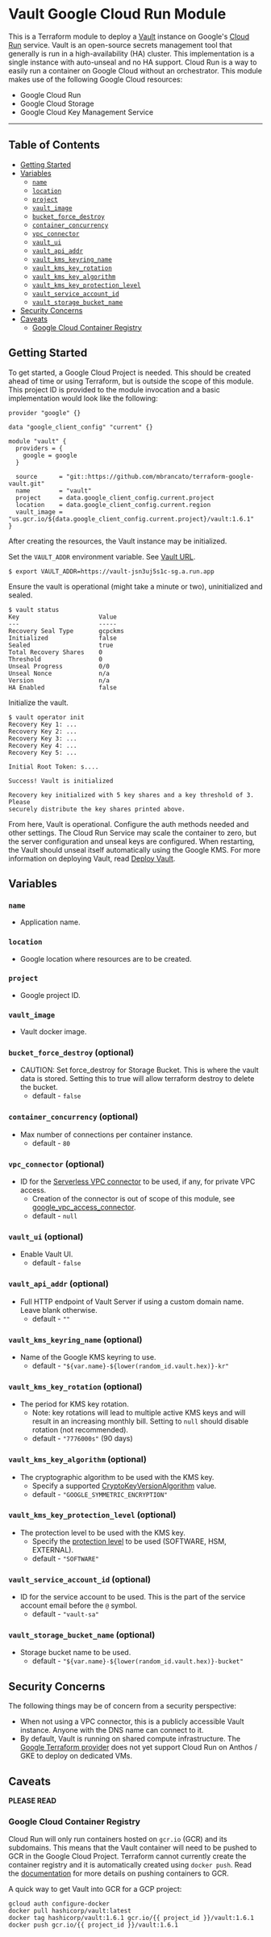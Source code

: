 # Vault Google Cloud Run Module

This is a Terraform module to deploy a [Vault](https://www.vaultproject.io/)
instance on Google's [Cloud Run](https://cloud.google.com/run/) service. Vault
is an open-source secrets management tool that generally is run in a
high-availability (HA) cluster. This implementation is a single instance
with auto-unseal and no HA support. Cloud Run is a way to easily run a
container on Google Cloud without an orchestrator. This module makes use of the
following Google Cloud resources:

* Google Cloud Run
* Google Cloud Storage
* Google Cloud Key Management Service

---
## Table of Contents

- [Getting Started](#getting-started)
- [Variables](#variables)
  - [`name`](#name)
  - [`location`](#location)
  - [`project`](#project)
  - [`vault_image`](#vault_image)
  - [`bucket_force_destroy`](#bucket_force_destroy-optional)
  - [`container_concurrency`](#container_concurrency-optional)
  - [`vpc_connector`](#vpc_connector-optional)
  - [`vault_ui`](#vault_ui-optional)
  - [`vault_api_addr`](#vault_api_addr-optional)
  - [`vault_kms_keyring_name`](#vault_kms_keyring_name-optional)
  - [`vault_kms_key_rotation`](#vault_kms_key_rotation-optional)
  - [`vault_kms_key_algorithm`](#vault_kms_key_algorithm-optional)
  - [`vault_kms_key_protection_level`](#vault_kms_key_protection_level-optional)
  - [`vault_service_account_id`](#vault_service_account_id-optional)
  - [`vault_storage_bucket_name`](#vault_storage_bucket_name-optional)
- [Security Concerns](#security-concerns)
- [Caveats](#caveats)
  - [Google Cloud Container Registry](#google-cloud-container-registry)
  
## Getting Started

To get started, a Google Cloud Project is needed. This should be created ahead
of time or using Terraform, but is outside the scope of this module. This
project ID is provided to the module invocation and a basic implementation
would look like the following:

```hcl
provider "google" {}

data "google_client_config" "current" {}

module "vault" {
  providers = {
    google = google
  }

  source      = "git::https://github.com/mbrancato/terraform-google-vault.git"
  name        = "vault"
  project     = data.google_client_config.current.project
  location    = data.google_client_config.current.region
  vault_image = "us.gcr.io/${data.google_client_config.current.project}/vault:1.6.1"
}
```

After creating the resources, the Vault instance may be initialized.

Set the `VAULT_ADDR` environment variable. See [Vault URL](#vault-url).

```
$ export VAULT_ADDR=https://vault-jsn3uj5s1c-sg.a.run.app
```

Ensure the vault is operational (might take a minute or two), uninitialized and
sealed.

```
$ vault status
Key                      Value
---                      -----
Recovery Seal Type       gcpckms
Initialized              false
Sealed                   true
Total Recovery Shares    0
Threshold                0
Unseal Progress          0/0
Unseal Nonce             n/a
Version                  n/a
HA Enabled               false
```

Initialize the vault.

```
$ vault operator init
Recovery Key 1: ...
Recovery Key 2: ...
Recovery Key 3: ...
Recovery Key 4: ...
Recovery Key 5: ...

Initial Root Token: s....

Success! Vault is initialized

Recovery key initialized with 5 key shares and a key threshold of 3. Please
securely distribute the key shares printed above.
```

From here, Vault is operational. Configure the auth methods needed and other
settings. The Cloud Run Service may scale the container to zero, but the server
configuration and unseal keys are configured. When restarting, the Vault should
unseal itself automatically using the Google KMS. For more information on
deploying Vault, read
[Deploy Vault](https://learn.hashicorp.com/vault/getting-started/deploy).

## Variables

### `name`
- Application name.

### `location`
- Google location where resources are to be created.

### `project`
- Google project ID.

### `vault_image`
- Vault docker image.

### `bucket_force_destroy` (optional)
- CAUTION: Set force_destroy for Storage Bucket. This is where the vault data is stored. Setting this to true will allow terraform destroy to delete the bucket.
  - default - `false`

### `container_concurrency` (optional)
- Max number of connections per container instance.
  - default - `80`

### `vpc_connector` (optional)
- ID for the [Serverless VPC connector](https://cloud.google.com/vpc/docs/configure-serverless-vpc-access) to be used, if any, for private VPC access.
  - Creation of the connector is out of scope of this module, see [google_vpc_access_connector](https://registry.terraform.io/providers/hashicorp/google/latest/docs/resources/vpc_access_connector).
  - default - `null`

### `vault_ui` (optional)
- Enable Vault UI.
  - default - `false`

### `vault_api_addr` (optional)
- Full HTTP endpoint of Vault Server if using a custom domain name. Leave blank otherwise.
  - default - `""`

### `vault_kms_keyring_name` (optional)
- Name of the Google KMS keyring to use.
  - default - `"${var.name}-${lower(random_id.vault.hex)}-kr"`

### `vault_kms_key_rotation` (optional)
- The period for KMS key rotation.
  - Note: key rotations will lead to multiple active KMS keys and will result in an increasing monthly bill. Setting to `null` should disable rotation (not recommended).
  - default - `"7776000s"` (90 days)

### `vault_kms_key_algorithm` (optional)
- The cryptographic algorithm to be used with the KMS key.
  - Specify a supported [CryptoKeyVersionAlgorithm](https://cloud.google.com/kms/docs/reference/rest/v1/CryptoKeyVersionAlgorithm) value.
  - default - `"GOOGLE_SYMMETRIC_ENCRYPTION"`

### `vault_kms_key_protection_level` (optional)
- The protection level to be used with the KMS key.
  - Specify the [protection level](https://cloud.google.com/kms/docs/algorithms#protection_levels) to be used (SOFTWARE, HSM, EXTERNAL).
  - default - `"SOFTWARE"`

### `vault_service_account_id` (optional)
- ID for the service account to be used. This is the part of the service account email before the `@` symbol.
  - default - `"vault-sa"`

### `vault_storage_bucket_name` (optional)
- Storage bucket name to be used.
  - default - `"${var.name}-${lower(random_id.vault.hex)}-bucket"`

## Security Concerns

The following things may be of concern from a security perspective:

* When not using a VPC connector, this is a publicly accessible Vault instance. Anyone with the DNS name can connect to it.
* By default, Vault is running on shared compute infrastructure. The [Google Terraform provider](https://github.com/hashicorp/terraform-provider-google) does not yet support Cloud Run on Anthos / GKE to deploy on dedicated VMs.

## Caveats

**PLEASE READ**

### Google Cloud Container Registry

Cloud Run will only run containers hosted on `gcr.io` (GCR) and its subdomains.
This means that the Vault container will need to be pushed to GCR in the Google
Cloud Project. Terraform cannot currently create the container registry and it
is automatically created using `docker push`. Read the
[documentation](https://cloud.google.com/container-registry/docs/pushing-and-pulling)
for more details on pushing containers to GCR.

A quick way to get Vault into GCR for a GCP project:

```
gcloud auth configure-docker
docker pull hashicorp/vault:latest
docker tag hashicorp/vault:1.6.1 gcr.io/{{ project_id }}/vault:1.6.1
docker push gcr.io/{{ project_id }}/vault:1.6.1
```
